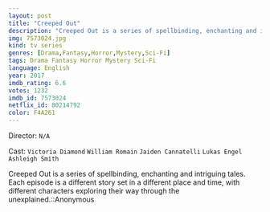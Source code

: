 ```yaml
---
layout: post
title: "Creeped Out"
description: "Creeped Out is a series of spellbinding, enchanting and intriguing tales. Each episode is a different story set in a different place and time, with different characters exploring their way through the unexplained.::Anonymous.."
img: 7573024.jpg
kind: tv series
genres: [Drama,Fantasy,Horror,Mystery,Sci-Fi]
tags: Drama Fantasy Horror Mystery Sci-Fi 
language: English
year: 2017
imdb_rating: 6.6
votes: 1232
imdb_id: 7573024
netflix_id: 80214792
color: F4A261
---
```

Director: `N/A`  

Cast: `Victoria Diamond` `William Romain` `Jaiden Cannatelli` `Lukas Engel` `Ashleigh Smith` 

Creeped Out is a series of spellbinding, enchanting and intriguing tales. Each episode is a different story set in a different place and time, with different characters exploring their way through the unexplained.::Anonymous
